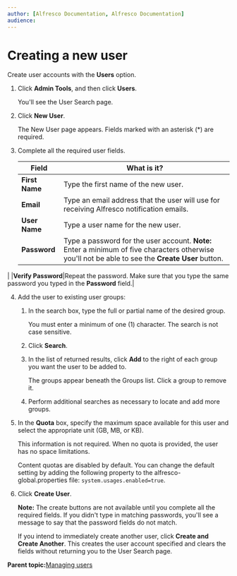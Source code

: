 ```yaml
---
author: [Alfresco Documentation, Alfresco Documentation]
audience: 
---
```


# Creating a new user

Create user accounts with the **Users** option.

1.  Click **Admin Tools**, and then click **Users**.

    You'll see the User Search page.

2.  Click **New User**.

    The New User page appears. Fields marked with an asterisk \(\*\) are required.

3.  Complete all the required user fields.

    |Field|What is it?|
    |-----|-----------|
    |**First Name**|Type the first name of the new user.|
    |**Email**|Type an email address that the user will use for receiving Alfresco notification emails.|
    |**User Name**|Type a user name for the new user.|
    |**Password**|Type a password for the user account. **Note:** Enter a minimum of five characters otherwise you'll not be able to see the **Create User** button.

|
    |**Verify Password**|Repeat the password. Make sure that you type the same password you typed in the **Password** field.|

4.  Add the user to existing user groups:

    1.  In the search box, type the full or partial name of the desired group.

        You must enter a minimum of one \(1\) character. The search is not case sensitive.

    2.  Click **Search**.

    3.  In the list of returned results, click **Add** to the right of each group you want the user to be added to.

        The groups appear beneath the Groups list. Click a group to remove it.

    4.  Perform additional searches as necessary to locate and add more groups.

5.  In the **Quota** box, specify the maximum space available for this user and select the appropriate unit \(GB, MB, or KB\).

    This information is not required. When no quota is provided, the user has no space limitations.

    Content quotas are disabled by default. You can change the default setting by adding the following property to the alfresco-global.properties file: `system.usages.enabled=true`. 

6.  Click **Create User**.

    **Note:** The create buttons are not available until you complete all the required fields. If you didn't type in matching passwords, you'll see a message to say that the password fields do not match.

    If you intend to immediately create another user, click **Create and Create Another**. This creates the user account specified and clears the fields without returning you to the User Search page.


**Parent topic:**[Managing users](../concepts/admintools-users-intro.md)

